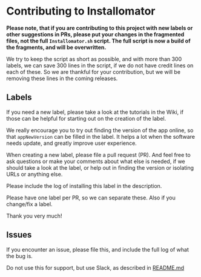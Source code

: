 # Contributing to Installomator

__Please note, that if you are contributing to this project with new labels or other suggestions in PRs, please put your changes in the fragmented files, not the full `Installomator.sh` script. The full script is now a build of the fragments, and will be overwritten.__

We try to keep the script as short as possible, and with more than 300 labels, we can save 300 lines in the script, if we do not have credit lines on each of these. So we are thankful for your contribution, but we will be removing these lines in the coming releases.

## Labels

If you need a new label, please take a look at the tutorials in the Wiki, if those can be helpful for starting out on the creation of the label.

We really encourage you to try out finding the version of the app online, so that `appNewVersion` can be filled in the label. It helps a lot when the software needs update, and greatly improve user experience.

When creating a new label, please file a pull request (PR). And feel free to ask questions or make your comments about what else is needed, if we should take a look at the label, or help out in finding the version or isolating URLs or anything else.

Please include the log of installing this label in the description.

Please have one label per PR, so we can separate these. Also if you change/fix a label.

Thank you very much!


## Issues

If you encounter an issue, please file this, and include the full log of what the bug is.

Do not use this for support, but use Slack, as described in [README.md](https://github.com/Installomator/Installomator/)
